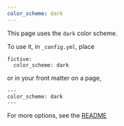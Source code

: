 ```yaml
---
color_scheme: dark
---
```


This page uses the `dark` color scheme.

To use it, in `_config.yml`, place

```
fictive:
  color_scheme: dark
```

or in your front matter on a page,

```
---
color_scheme: dark
---
```

For more options, see the [README](README.md)
